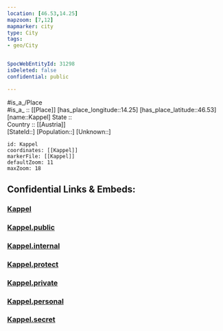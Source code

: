 ```yaml
---
location: [46.53,14.25] 
mapzoom: [7,12] 
mapmarker: city 
type: City
tags:
- geo/City


SpocWebEntityId: 31298
isDeleted: false
confidential: public

---
```

#is_a_/Place  
#is_a_ :: [[Place]] 
[has_place_longitude::14.25] 
[has_place_latitude::46.53] 
[name::Kappel] 
State ::  
Country :: [[Austria]]  
[StateId::] 
[Population::] 
[Unknown::] 


```leaflet
id: Kappel
coordinates: [[Kappel]] 
markerFile: [[Kappel]] 
defaultZoom: 11 
maxZoom: 18
```


## Confidential Links & Embeds: 

### [Kappel](/_Standards/Earth/Continent/Europe/Europe~Central/Austria/Austrias_States/Kärnten/City/Kappel.md) 

### [Kappel.public](/_public/Earth/Continent/Europe/Europe~Central/Austria/Austrias_States/Kärnten/City/Kappel.public.md) 

### [Kappel.internal](/_internal/Earth/Continent/Europe/Europe~Central/Austria/Austrias_States/Kärnten/City/Kappel.internal.md) 

### [Kappel.protect](/_protect/Earth/Continent/Europe/Europe~Central/Austria/Austrias_States/Kärnten/City/Kappel.protect.md) 

### [Kappel.private](/_private/Earth/Continent/Europe/Europe~Central/Austria/Austrias_States/Kärnten/City/Kappel.private.md) 

### [Kappel.personal](/_personal/Earth/Continent/Europe/Europe~Central/Austria/Austrias_States/Kärnten/City/Kappel.personal.md) 

### [Kappel.secret](/_secret/Earth/Continent/Europe/Europe~Central/Austria/Austrias_States/Kärnten/City/Kappel.secret.md)

